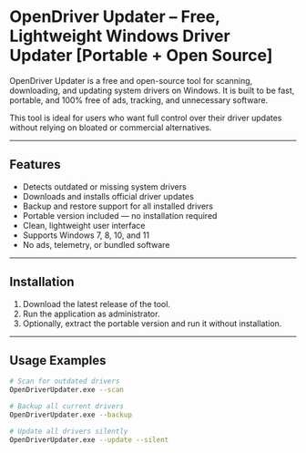 # OpenDriver Updater – Free, Lightweight Windows Driver Updater [Portable + Open Source]

OpenDriver Updater is a free and open-source tool for scanning, downloading, and updating system drivers on Windows. It is built to be fast, portable, and 100% free of ads, tracking, and unnecessary software.

This tool is ideal for users who want full control over their driver updates without relying on bloated or commercial alternatives.

---

## Features

- Detects outdated or missing system drivers
- Downloads and installs official driver updates
- Backup and restore support for all installed drivers
- Portable version included — no installation required
- Clean, lightweight user interface
- Supports Windows 7, 8, 10, and 11
- No ads, telemetry, or bundled software

---

## Installation

1. Download the latest release of the tool.
2. Run the application as administrator.
3. Optionally, extract the portable version and run it without installation.

---

## Usage Examples

```bash
# Scan for outdated drivers
OpenDriverUpdater.exe --scan

# Backup all current drivers
OpenDriverUpdater.exe --backup

# Update all drivers silently
OpenDriverUpdater.exe --update --silent
